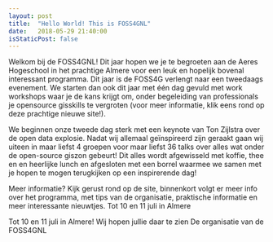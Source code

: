 ```yaml
---
layout: post
title:  "Hello World! This is FOSS4GNL"
date:   2018-05-29 21:40:00
isStaticPost: false
---
```


Welkom bij de FOSS4GNL! Dit jaar hopen we je te begroeten aan de Aeres Hogeschool in het prachtige Almere voor een leuk en hopelijk bovenal interessant programma. Dit jaar is de FOSS4G verlengt naar een tweedaags evenement. We starten dan ook dit jaar met één dag gevuld met work workshops waar je de kans krijgt om, onder begeleiding van professionals je opensource gisskills te vergroten (voor meer informatie, klik eens rond op deze prachtige nieuwe site!).

We beginnen onze tweede dag sterk met een keynote van Ton Zijlstra over de open data explosie. Nadat wij allemaal geïnspireerd zijn geraakt gaan wij uiteen in maar liefst 4 groepen voor maar liefst 36 talks over alles wat onder de open-source giszon gebeurt! Dit alles wordt afgewisseld met koffie, thee en en heerlijke lunch en afgesloten met een borrel waarmee we samen met je hopen te mogen terugkijken op een inspirerende dag!

Meer informatie? Kijk gerust rond op de site, binnenkort volgt er meer info over het programma, met tips van de organisatie, praktische informatie en meer interessante nieuwtjes. Tot 10 en 11 juli in Almere

Tot 10 en 11 juli in Almere! Wij hopen jullie daar te zien
De organisatie van de FOSS4GNL
